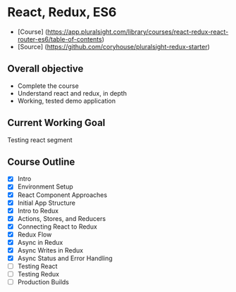 # React, Redux, ES6

- [Course] (https://app.pluralsight.com/library/courses/react-redux-react-router-es6/table-of-contents)
- [Source] (https://github.com/coryhouse/pluralsight-redux-starter)

## Overall objective

- Complete the course
- Understand react and redux, in depth
- Working, tested demo application

## Current Working Goal

Testing react segment

## Course Outline

- [x] Intro
- [x] Environment Setup
- [x] React Component Approaches
- [x] Initial App Structure
- [x] Intro to Redux
- [x] Actions, Stores, and Reducers
- [x] Connecting React to Redux
- [x] Redux Flow
- [x] Async in Redux
- [x] Async Writes in Redux
- [x] Async Status and Error Handling
- [ ] Testing React
- [ ] Testing Redux
- [ ] Production Builds
